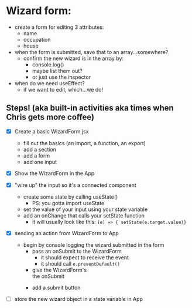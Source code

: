 # Wizard form:

- create a form for editing 3 attributes:
    - name
    - occupation
    - house
- when the form is submitted, save that to an array...somewhere?
    - confirm the new wizard is in the array by:
        - console.log()
        - maybe list them out?
        - or just use the inspector
- when do we need useEffect?
    - if we want to edit, which...we do!

## Steps! (aka built-in activities aka times when Chris gets more coffee)

- [X] Create a basic WizardForm.jsx
    - fill out the basics (an import, a function, an export)
    - add a section
    - add a form
    - add one input
- [X] Show the WizardForm in the App
- [X] "wire up" the input so it's a connected component
    - create some state by calling useState()
        - PS: you gotta import useState
    - set the value of your input using your state variable
    - add an onChange that calls your setState function
        - it will usually look like this: `(e) => { setState(e.target.value)}`
- [X] sending an action from WizardForm to App
    - begin by console logging the wizard submitted in the form
        - pass an onSubmit to the WizardForm
            - it should expect to receive the event
            - it should call `e.preventDefault()`
        - give the WizardForm's <form> the onSubmit
        - add a submit button
- [ ] store the new wizard object in a state variable in App


